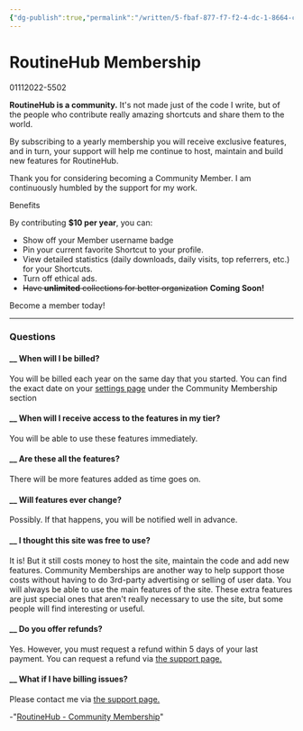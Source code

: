 ```yaml
---
{"dg-publish":true,"permalink":"/written/5-fbaf-877-f7-f2-4-dc-1-8664-cc-2464-ee-1831/","dgHomeLink":true,"dgPassFrontmatter":false}
---
```


# RoutineHub Membership

01112022-5502

**RoutineHub is a community.** It's not made just of the code I write, but of the people who contribute really amazing shortcuts and share them to the world.

By subscribing to a yearly membership you will receive exclusive features, and in turn, your support will help me continue to host, maintain and build new features for RoutineHub.

Thank you for considering becoming a Community Member. I am continuously humbled by the support for my work.

Benefits 

By contributing **$10 per year**, you can: 

  * Show off your Member username badge
  * Pin your current favorite Shortcut to your profile.
  * View detailed statistics (daily downloads, daily visits, top referrers, etc.) for your Shortcuts.
  * Turn off ethical ads.
  * <s>Have **unlimited** collections for better organization</s> **Coming Soon!**

Become a member today!

* * *

### Questions

#### __ When will I be billed?

You will be billed each year on the same day that you started. You can find the exact date on your [settings page](/settings) under the Community Membership section

#### __ When will I receive access to the features in my tier?

You will be able to use these features immediately.

#### __ Are these all the features?

There will be more features added as time goes on.

#### __ Will features ever change?

Possibly. If that happens, you will be notified well in advance.

#### __ I thought this site was free to use?

It is! But it still costs money to host the site, maintain the code and add new features. Community Memberships are another way to help support those costs without having to do 3rd-party advertising or selling of user data. You will always be able to use the main features of the site. These extra features are just special ones that aren't really necessary to use the site, but some people will find interesting or useful.

#### __ Do you offer refunds?

Yes. However, you must request a refund within 5 days of your last payment. You can request a refund via [the support page.](/support)

#### __ What if I have billing issues?

Please contact me via [the support page.](/support)

-"[RoutineHub - Community Membership](https://routinehub.co/membership/)"